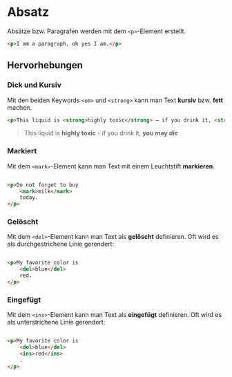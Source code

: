 # Absatz

Absätze bzw. Paragrafen werden mit dem `<p>`-Element erstellt.

```HTML
<p>I am a paragraph, oh yes I am.</p>
```

## Hervorhebungen

### Dick und Kursiv

Mit den beiden Keywords `<em>` und `<strong>` kann man Text **kursiv** bzw. **fett** machen.

```HTML
<p>This liquid is <strong>highly toxic</strong> — if you drink it, <strong>you may <em>die</em></strong>.</p>
```

> This liquid is **highly toxic** - if you drink it, **you may _die_**

### Markiert

Mit dem `<mark>`-Element kann man Text mit einem Leuchtstift **markieren**.

```HTML

<p>Do not forget to buy
    <mark>milk</mark>
    today.
</p>
```

### Gelöscht

Mit dem `<del>`-Element kann man Text als **gelöscht** definieren. Oft wird es als durchgestrichene Linie gerendert:

```HTML

<p>My favorite color is
    <del>blue</del>
    red.
</p>
```

### Eingefügt

Mit dem `<ins>`-Element kann man Text als **eingefügt** definieren. Oft wird es als unterstrichene Linie gerendert:

```HTML

<p>My favorite color is
    <del>blue</del>
    <ins>red</ins>
    .
</p>
```

